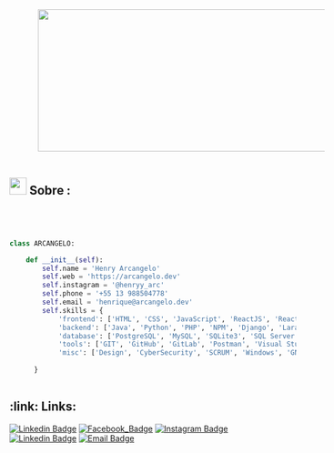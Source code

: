 
 

<div align="center">
 <abc> 
<img style="margin-left: 10%" src="https://thumbs.gfycat.com/ForthrightMiserlyDogwoodtwigborer-size_restricted.gif" width="650" height="250" ><br>
  <br>   
 </abc>
</div> 

<h2 align="left"> <img src="https://emojis.slackmojis.com/emojis/images/1577982316/7421/typingcat.gif?1577982316" width="30" height="30" >    Sobre :</h2>

```python




class ARCANGELO:

    def __init__(self):
        self.name = 'Henry Arcangelo'
        self.web = 'https://arcangelo.dev'
        self.instagram = '@henryy_arc'
        self.phone = '+55 13 988504778'
        self.email = 'henrique@arcangelo.dev'
        self.skills = {
            'frontend': ['HTML', 'CSS', 'JavaScript', 'ReactJS', 'React Native', 'Boostrap', 'Jquery'],
            'backend': ['Java', 'Python', 'PHP', 'NPM', 'Django', 'Laravel', 'NodeJS', 'Electron','CakePHP', 'Symfony' ],
            'database': ['PostgreSQL', 'MySQL', 'SQLite3', 'SQL Server'],
            'tools': ['GIT', 'GitHub', 'GitLab', 'Postman', 'Visual Studio Code', 'SQLite Browser', 'Atom', 'IdeaJS IDE', 'Datagrip IDE', 'PHPStorm', 'Photoshop', 'Illustrator', 'Imsonia', 'Nginx', 'Apache'],
            'misc': ['Design', 'CyberSecurity', 'SCRUM', 'Windows', 'GNU/Linux', 'MVC', 'Kali Linux' ]
      
      }
 
```


<h2 align="left">:link: Links:</h2>

[![Linkedin Badge](https://img.shields.io/badge/-henriquearcangelo-blue?style=flat-square&logo=Linkedin&logoColor=white&link=https://www.linkedin.com/in/henrique-carreira-b-arcangelo-7965841bb/)](https://www.linkedin.com/in/henrique-carreira-b-arcangelo-7965841bb/) [![Facebook_Badge](https://img.shields.io/badge/-henry_arcangelo-3b5998?style=flat-square&labelColor=3b5998&logo=facebook&logoColor=white&link=https://facebook.com/henriquearcangel)](https://facebook.com/henriquearcangel) [![Instagram Badge](https://img.shields.io/badge/-@henryy_arc-D7008A?style=flat-square&labelColor=D7008A&logo=Instagram&logoColor=white&link=https://www.instagram.com/henryy_arc)](https://www.instagram.com/henryy_arc) [![Linkedin Badge](https://img.shields.io/badge/-arcangelo.dev-red?style=flat-square&logo=appveyor&logoColor=white&link=https://arcangelo.dev/)](https://arcangelo.dev/) [![Email Badge](https://img.shields.io/badge/-henrique@arcangelo.dev-blue?style=flat-square&logo=email&logoColor=white&link=mailto:henrique@arcangelo.dev)](mailto:henrique@arcangelo.dev)
